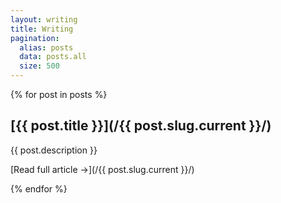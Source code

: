 ```yaml
---
layout: writing
title: Writing
pagination:
  alias: posts
  data: posts.all
  size: 500
---
```


{% for post in posts %}
<div class="post card">
  <div class="image">
    </div>
    <div class="text">
  
## [{{ post.title }}](/{{ post.slug.current }}/)

{{ post.description }}

[Read full article &rarr;](/{{ post.slug.current }}/)

  </div>
</div>

{% endfor %}

